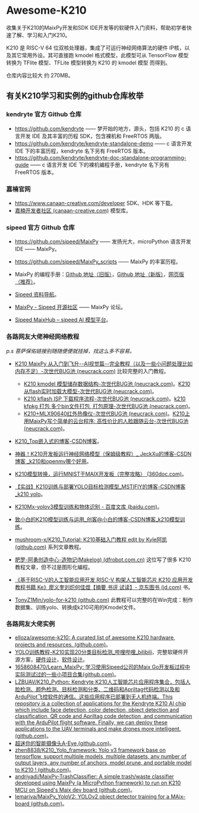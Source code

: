 # Awesome-K210
收集关于K210的MaixPy开发和SDK IDE开发等的软硬件入门资料，帮助初学者快速了解、学习和入门K210。

K210 是 RISC-V 64 位双核处理器，集成了可运行神经网络算法的硬件 IP核，以及其它常用外设。其可直接跑 kmodel 格式模型，此模型可从 TensorFlow 模型转换为 TFlite 模型、TFLite 模型转换为 K210 的 kmodel 模型 而得到。

仓库内容比较大 约 270MB。

## 有关K210学习和实例的github仓库枚举

### kendryte 官方 Github 仓库

-   https://github.com/kendryte —— 梦开始的地方，源头，包括 K210 的 c 语言开发 IDE 及其丰富的历程 SDK，包含裸机和 FreeRTOS 两版。
-   https://github.com/kendryte/kendryte-standalone-demo —— c 语言开发 IDE 下的丰富历程，kendryte 名下另有 FreeRTOS 版本。
-   https://github.com/kendryte/kendryte-doc-standalone-programming-guide —— c 语言开发 IDE 下的裸机编程手册，kendryte 名下另有 FreeRTOS 版本。

### 嘉楠官网

- https://www.canaan-creative.com/developer SDK、HDK 等下载。
- [嘉楠开发者社区 (canaan-creative.com)](https://developer.canaan-creative.com/index.html?channel=developer#/model/library) 模型库。

### sipeed 官方 Github 仓库

-   https://github.com/sipeed/MaixPy —— 发扬光大，microPython 语言开发 IDE —— MaixPy。
-   https://github.com/sipeed/MaixPy_scripts —— MaixPy 的丰富历程。
-   MaixPy 的编程手册：[Github 地址（旧版）](https://github.com/sipeed/MaixPy_DOC)，[Github 地址（新版）](https://github.com/sipeed/sipeed_wiki/tree/main/docs/soft/maixpy/zh)，[网页版（推荐）](https://wiki.sipeed.com/soft/maixpy/zh/index.html)。

-   [Sipeed 资料导航](https://blog.sipeed.com/)。
-   [MaixPy - Sipeed 开源社区](https://bbs.sipeed.com/cate/16/seq/1) —— MaixPy 论坛。
-   [Sipeed MaixHub – sipeed AI 模型平台](https://maixhub.com/)。

### 各路网友大佬神经网络教程

*p.s 菩萨保佑链接别随随便便就挂掉，找这么多不容易。*

-   [K210 MaixPy 从入门到飞升--AI视觉篇--完全教程（以及一些小问题处理比如内存不足）-次世代BUG池 (neucrack.com)](https://neucrack.com/p/325) 比较完整的入门教程。
    -   [K210 kmodel 模型储存数据结构-次世代BUG池 (neucrack.com)](https://neucrack.com/p/307)。[K210 从flash实时加载大模型-次世代BUG池 (neucrack.com)](https://neucrack.com/p/313)。
    -   [K210 kflash ISP 下载程序流程-次世代BUG池 (neucrack.com)](https://neucrack.com/p/312)。[k210 kfpkg 打包 多个bin文件打包, 打包原理-次世代BUG池 (neucrack.com)](https://neucrack.com/p/158)。
    -   [K210+MLX90640红外热像仪-次世代BUG池 (neucrack.com)](https://neucrack.com/p/189)。[K210上用MaixPy写个简单的云台程序: 高性价比的人脸跟随云台-次世代BUG池 (neucrack.com)](https://neucrack.com/p/308)。
    
-   [K210_Top嵌入式的博客-CSDN博客](https://blog.csdn.net/qq_45396672/category_10809105.html)。
-   [神器！K210开发板运行神经网络模型（保姆级教程）_ JeckXu的博客-CSDN博客 _k210和openmv哪个好用](https://blog.csdn.net/qq_45396672/article/details/117390991)。
-   [K210模型转换，运行MNIST于MAIX开发板（完整攻略） (360doc.com)](http://www.360doc.com/content/19/1217/09/40492717_880267082.shtml)。
-   [【实战】K210训练与部署YOLO目标检测模型_MSTIFIY的博客-CSDN博客_k210 yolo](https://blog.csdn.net/qq_39784672/article/details/118528303)。
-   [K210Mx-yolov3模型训练和物体识别 - 百度文库 (baidu.com)](https://wenku.baidu.com/view/01ae372cf48a6529647d27284b73f242336c312d.html)。
-   [ 致小白的K210模型训练与运用_创客@小白的博客-CSDN博客_k210模型训练](https://blog.csdn.net/moshanghuaw/article/details/113172455)。
-   [mushroom-x/K210_Tutorial: K210基础入门教程 edit by Kyle阿凯 (github.com)](https://github.com/mushroom-x/K210_Tutorial) 系列文章教程。
-   [肥罗-阿勇创造中心-造物记(Makelog) (dfrobot.com.cn)](https://makelog.dfrobot.com.cn/user-1696-1.html) 这位写了很多 K210 教程文章，但不过是图形化编程。
-   [《基于RISC-V的人工智能应用开发 RISC-V 构架人工智能芯片 K210 应用开发教程书籍 Ke》廖义奎刘炽何佳煜【摘要 书评 试读】- 京东图书 (jd.com)](https://item.jd.com/10050217687380.html) 书。
-   [TonyZ1Min/yolo-for-k210 (github.com)](https://github.com/TonyZ1Min/yolo-for-k210) 此教程可以完整的在Win完成：制作数据集、训练yolo、转换成k210可用的Kmodel文件。

### 各路网友大佬实例

-   [elloza/awesome-k210: A curated list of awesome K210 hardware, projects and resources. (github.com)](https://github.com/elloza/awesome-k210)。
-   [YOLO训练教程-K210实现20分类目标检测_哔哩哔哩_bilibili](https://www.bilibili.com/video/av541276627)，完整软硬件开源方案，[硬件设计](https://github.com/SEASKY-Master/SEASKY_K210)，[软件设计](https://github.com/SEASKY-Master/Yolo-for-k210)。
-   [1658608470/Learn_MaixPy: 学习使用Sipeed公司的Maix Go开发板过程中实际测试过的一些小项目合集(github.com)](https://github.com/1658608470/Learn_MaixPy)。
-   [LZBUAV/K210_Python: Kendryte K210人工智能芯片应用程序集合，包括人脸检测、颜色检测、目标检测和分类、二维码和Apriltag代码检测以及和ArduPilot飞控软件的通信。这些应用程序已部署到无人机终端。This repository is a collection of applications for the Kendryte K210 AI chip which include face detection, color detection, object detection and classification, QR code and Apriltag code detection ,and communication with the ArduPilot flight software. Finally, we can deploy these applications to the UAV terminals and make drones more intelligent. (github.com)](https://github.com/LZBUAV/K210_Python)。
-   [超迷你的智能摄像头A-Eye,(github.com)](https://github.com/peng-zhihui/A-Eye)。
-   [zhen8838/K210_Yolo_framework: Yolo v3 framework base on tensorflow, support multiple models, multiple datasets, any number of output layers, any number of anchors, model prune, and portable model to K210 ! (github.com)](https://github.com/zhen8838/K210_Yolo_framework)。
-   [andriyadi/MaixPy-TrashClassifier: A simple trash/waste classifier developed using MaixPy (a MicroPython framework) to run on K210 MCU on Sipeed's Maix dev board (github.com)](https://github.com/andriyadi/MaixPy-TrashClassifier)。
-   [lemariva/MaixPy_YoloV2: YOLOv2 object detector training for a MAix-board (github.com)](https://github.com/lemariva/MaixPy_YoloV2)。

